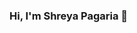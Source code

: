 ### Hi, I'm Shreya Pagaria 👋

<!--
**I'm a Sophomore, Chemical Engineering at IIT Jodhpur. I'm skilled in Python, C and have basic knowledge of Data Strcutures and Algorithms. 
I love to try new things and am keen to work on interesting web developing projects.
 
 Reach me:
 Gmail : pagaria.1@iitj.ac.in 
 LinkedIn : https://www.linkedin.com/in/shreya-pagaria-66078b212/
 Instagram : https://www.instagram.com/shreyapagaria_/
  
  
